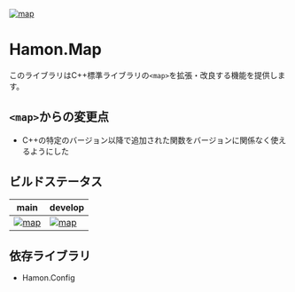 ﻿[![map](https://github.com/shibainuudon/HamonCore/actions/workflows/map.yml/badge.svg)](https://github.com/shibainuudon/HamonCore/actions/workflows/map.yml)

# Hamon.Map

このライブラリはC++標準ライブラリの`<map>`を拡張・改良する機能を提供します。

## `<map>`からの変更点

* C++の特定のバージョン以降で追加された関数をバージョンに関係なく使えるようにした

## ビルドステータス

| main | develop |
| ---- | ------- |
|[![map](https://github.com/shibainuudon/HamonCore/actions/workflows/map.yml/badge.svg?branch=main)](https://github.com/shibainuudon/HamonCore/actions/workflows/map.yml)|[![map](https://github.com/shibainuudon/HamonCore/actions/workflows/map.yml/badge.svg?branch=develop)](https://github.com/shibainuudon/HamonCore/actions/workflows/map.yml)|

## 依存ライブラリ

* Hamon.Config
